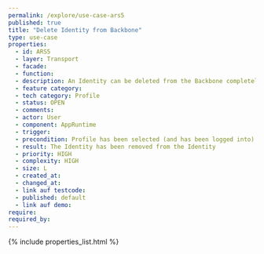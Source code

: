 ```yaml
---
permalink: /explore/use-case-ars5
published: true
title: "Delete Identity from Backbone"
type: use-case
properties:
  - id: ARS5
  - layer: Transport
  - facade:
  - function:
  - description: An Identity can be deleted from the Backbone completely.
  - feature category:
  - tech category: Profile
  - status: OPEN
  - comments:
  - actor: User
  - component: AppRuntime
  - trigger:
  - precondition: Profile has been selected (and has been logged into)
  - result: The Identity has been removed from the Identity
  - priority: HIGH
  - complexity: HIGH
  - size: L
  - created_at:
  - changed_at:
  - link auf testcode:
  - published: default
  - link auf demo:
require:
required_by:
---
```


{% include properties_list.html %}
